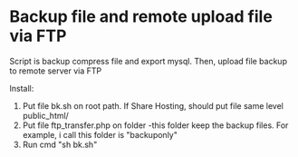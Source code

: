 # Backup file and remote upload file via FTP
Script is backup compress file and export mysql. Then, upload file backup to remote server via FTP

Install:
1. Put file bk.sh on root path. If Share Hosting, should put file same level public_html/
2. Put file ftp_transfer.php on folder -this folder keep the backup files. For example, i call this folder is "backuponly"
3. Run cmd "sh bk.sh"
